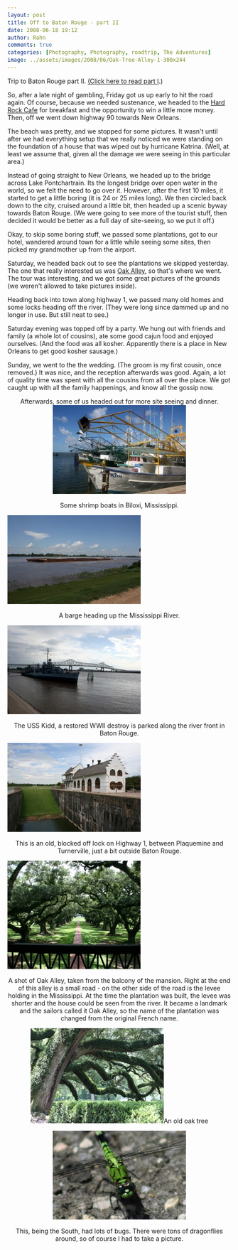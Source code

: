 ```yaml
---
layout: post
title: Off to Baton Rouge - part II
date: 2008-06-18 19:12
author: Rahn
comments: true
categories: [Photography, Photography, roadtrip, The Adventures]
image: ../assets/images/2008/06/Oak-Tree-Alley-1-300x244
---
```

Trip to Baton Rouge part II. <a href="http://www.gonesomewhere.com/?p=78">(Click here to read part I</a>.)

So, after a late night of gambling, Friday got us up early to hit the road again. Of course, because we needed sustenance, we headed to the <a href="http://www.hardrockbiloxi.com/">Hard Rock Cafe</a> for breakfast and the opportunity to win a little more money. Then, off we went down highway 90 towards New Orleans.

The beach was pretty, and we stopped for some pictures. It wasn't until after we had everything setup that we really noticed we were standing on the foundation of a house that was wiped out by hurricane Katrina. (Well, at least we assume that, given all the damage we were seeing in this particular area.)

Instead of going straight to New Orleans, we headed up to the bridge across Lake Pontchartrain. Its the longest bridge over open water in the world, so we felt the need to go over it. However, after the first 10 miles, it started to get a little boring (it is 24 or 25 miles long). We then circled back down to the city, cruised around a little bit, then headed up a scenic byway towards Baton Rouge. (We were going to see more of the tourist stuff, then decided it would be better as a full day of site-seeing, so we put it off.)

Okay, to skip some boring stuff, we passed some plantations, got to our hotel, wandered around town for a little while seeing some sites, then picked my grandmother up from the airport.

Saturday, we headed back out to see the plantations we skipped yesterday. The one that really interested us was <a href="http://www.oakalleyplantation.com/">Oak Alley</a>, so that's where we went. The tour was interesting, and we got some great pictures of the grounds (we weren't allowed to take pictures inside).

Heading back into town along highway 1, we passed many old homes and some locks heading off the river. (They were long since dammed up and no longer in use. But still neat to see.)

Saturday evening was topped off by a party. We hung out with friends and family (a whole lot of cousins), ate some good cajun food and enjoyed ourselves. (And the food was all kosher. Apparently there is a place in New Orleans to get good kosher sausage.)

Sunday, we went to the the wedding. (The groom is my first cousin, once removed.) It was nice, and the reception afterwards was good. Again, a lot of quality time was spent with all the cousins from all over the place. We got caught up with all the family happenings, and know all the gossip now.
<p style="text-align: center;">Afterwards, some of us headed out for more site seeing and dinner.
<a href="../assets/images/2008/06/Shrimp-boats-in-Biloxi.jpg"><img class="size-medium wp-image-1331 aligncenter" alt="Shrimp boats in Biloxi" src="../assets/images/2008/06/Shrimp-boats-in-Biloxi-300x200.jpg" width="300" height="200" /></a></p>
<p style="text-align: center;">Some shrimp boats in Biloxi, Mississippi.</p>
<a href="../assets/images/2008/06/Barge-on-the-Mississippi.jpg"><img class="aligncenter size-medium wp-image-1332" alt="Barge on the Mississippi" src="../assets/images/2008/06/Barge-on-the-Mississippi-300x200.jpg" width="300" height="200" /></a>
<p style="text-align: center;">A barge heading up the Mississippi River.</p>
<a href="../assets/images/2008/06/USS-Kidd.jpg"><img class="aligncenter size-medium wp-image-1339" alt="USS Kidd" src="../assets/images/2008/06/USS-Kidd-300x200.jpg" width="300" height="200" /></a>
<p style="text-align: center;">The USS Kidd, a restored WWII destroy is parked along the river front in Baton Rouge.</p>
<a href="../assets/images/2008/06/Old-Lock.jpg"><img class="aligncenter size-medium wp-image-1338" alt="Old Lock" src="../assets/images/2008/06/Old-Lock-300x200.jpg" width="300" height="200" /></a>
<p style="text-align: center;">This is an old, blocked off lock on Highway 1, between Plaquemine and Turnerville, just a bit outside Baton Rouge.</p>
<a href="../assets/images/2008/06/Oak-Tree-Alley-1.jpg"><img class="aligncenter size-medium wp-image-1340" alt="Oak Tree Alley 1" src="../assets/images/2008/06/Oak-Tree-Alley-1-300x244.jpg" width="300" height="244" /></a>
<p style="text-align: center;">A shot of Oak Alley, taken from the balcony of the mansion. Right at the end of this alley is a small road - on the other side of the road is the levee holding in the Mississippi. At the time the plantation was built, the levee was shorter and the house could be seen from the river. It became a landmark and the sailors called it Oak Alley, so the name of the plantation was changed from the original French name.</p>
<p style="text-align: center;"><a href="../assets/images/2008/06/A-big-oak-tree.jpg"><img class="aligncenter size-medium wp-image-1342" alt="A big oak tree" src="../assets/images/2008/06/A-big-oak-tree-300x214.jpg" width="300" height="214" /></a>An old oak tree</p>
<p style="text-align: center;"><a href="../assets/images/2008/06/Dragonfly-Ready-for-takeoff.jpg"><img class="aligncenter size-medium wp-image-1343" alt="Dragonfly-Ready for takeoff" src="../assets/images/2008/06/Dragonfly-Ready-for-takeoff-300x200.jpg" width="300" height="200" /></a></p>
<p style="text-align: center;">This, being the South, had lots of bugs. There were tons of dragonflies around, so of course I had to take a picture.</p>
